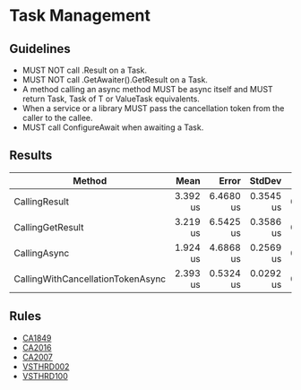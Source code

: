 # Task Management

## Guidelines

- MUST NOT call .Result on a Task.
- MUST NOT call .GetAwaiter().GetResult on a Task.
- A method calling an async method MUST be async itself and MUST return Task, Task of T or ValueTask equivalents.
- When a service or a library MUST pass the cancellation token from the caller to the callee.
- MUST call ConfigureAwait when awaiting a Task.

## Results

| Method                            | Mean     | Error     | StdDev    | Gen0   | Gen1   | Allocated |
|---------------------------------- |---------:|----------:|----------:|-------:|-------:|----------:|
| CallingResult                     | 3.392 us | 6.4680 us | 0.3545 us | 0.1221 | 0.0458 |     768 B |
| CallingGetResult                  | 3.219 us | 6.5425 us | 0.3586 us | 0.1221 | 0.0420 |     768 B |
| CallingAsync                      | 1.924 us | 4.6868 us | 0.2569 us | 0.1335 | 0.0458 |     840 B |
| CallingWithCancellationTokenAsync | 2.393 us | 0.5324 us | 0.0292 us | 0.1335 | 0.0458 |     856 B |

## Rules

- [CA1849](https://learn.microsoft.com/en-us/dotnet/fundamentals/code-analysis/quality-rules/ca1849)
- [CA2016](https://learn.microsoft.com/en-us/dotnet/fundamentals/code-analysis/quality-rules/ca2016)
- [CA2007](https://learn.microsoft.com/en-us/dotnet/fundamentals/code-analysis/quality-rules/ca2007)
- [VSTHRD002](https://github.com/Microsoft/vs-threading/blob/main/doc/analyzers/VSTHRD002.md)
- [VSTHRD100](https://github.com/microsoft/vs-threading/blob/main/doc/analyzers/VSTHRD100.md)
